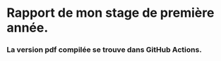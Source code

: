 # Rapport de mon stage de première année.

### La version pdf compilée se trouve dans GitHub Actions.

